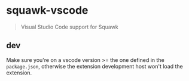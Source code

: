 # squawk-vscode

> Visual Studio Code support for Squawk

## dev

Make sure you're on a vscode version >= the one defined in the `package.json`,
otherwise the extension development host won't load the extension.
